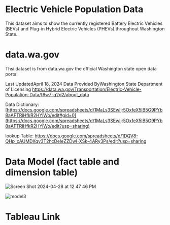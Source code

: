 # Electric Vehicle Population Data
This dataset aims to show the currently registered Battery Electric Vehicles (BEVs) and Plug-in Hybrid Electric Vehicles (PHEVs) throughout Washington State.


# data.wa.gov
Thsi dataset is from data.wa.gov the official Washington state open data portal


Last UpdatedApril 18, 2024 
Data Provided ByWashington State Department of Licensing https://data.wa.gov/Transportation/Electric-Vehicle-Population-Data/f6w7-q2d2/about_data

Data Dictionary: [https://docs.google.com/spreadsheets/d/1MaLs3SEwljr5OxfeX5lB5G9PYb8aAFTRiHfkR2HYiWo/edit#gid=0](https://docs.google.com/spreadsheets/d/1MaLs3SEwljr5OxfeX5lB5G9PYb8aAFTRiHfkR2HYiWo/edit?usp=sharing)

lookup Table: https://docs.google.com/spreadsheets/d/1DQV8-QHp_cAUMDXqv3T2hcDeleZZDwI-XSk-4ARy3Ps/edit?usp=sharing

# Data Model (fact table and dimension table)
![Screen Shot 2024-04-28 at 12 47 46 PM](https://github.com/Eddy-Yan/Data-Warehousing-HM/assets/123831422/77c957d4-79f0-486b-90bb-2706a1d48632)

![model3](https://github.com/Eddy-Yan/Data-Warehousing-HM/assets/123831422/e36e3372-8cdd-4129-8759-56a1ce5e18df)

# Tableau Link

